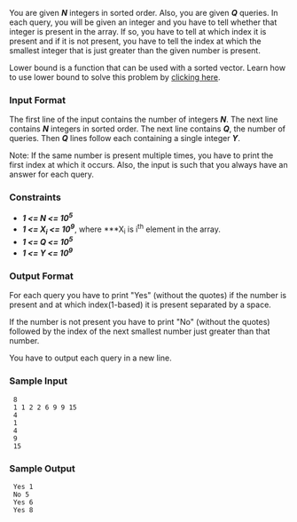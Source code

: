 You are given ***N*** integers in sorted order. Also, you are given ***Q*** queries. In each query, you will be given an integer and you have to tell whether that integer is present in the array. If so, you have to tell at which index it is present and if it is not present, you have to tell the index at which the smallest integer that is just greater than the given number is present.

Lower bound is a function that can be used with a sorted vector. Learn how to use lower bound to solve this problem by [clicking here](http://www.cplusplus.com/reference/algorithm/lower_bound/).

### Input Format

The first line of the input contains the number of integers ***N***. The next line contains ***N*** integers in sorted order. The next line contains ***Q***, the number of queries. Then ***Q*** lines follow each containing a single integer ***Y***.

Note: If the same number is present multiple times, you have to print the first index at which it occurs. Also, the input is such that you always have an answer for each query.

### Constraints
- ***1 <= N <= 10<sup>5</sup>***
- ***1 <= X<sub>i</sub> <= 10<sup>9</sup>***, where ***X<sub>i</sub> is i<sup>th</sup> element in the array.
- ***1 <= Q <= 10<sup>5</sup>***
- ***1 <= Y <= 10<sup>9</sup>***  

### Output Format

For each query you have to print "Yes" (without the quotes) if the number is present and at which index(1-based) it is present separated by a space.  

If the number is not present you have to print "No" (without the quotes) followed by the index of the next smallest number just greater than that number.  

You have to output each query in a new line.  

### Sample Input
```
 8
 1 1 2 2 6 9 9 15
 4
 1
 4
 9
 15
 ```
### Sample Output
```
 Yes 1
 No 5
 Yes 6
 Yes 8
 ```
